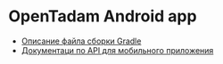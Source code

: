 # OpenTadam Android app


* [Описание файла сборки Gradle](docs/gradle.md)
* [Документаци по API для мобильного приложения](https://github.com/opentadam/opentadam-mobile-api/blob/master/README.md)
